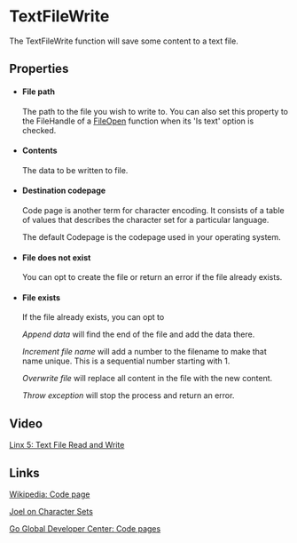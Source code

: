 TextFileWrite
=============

The TextFileWrite function will save some content to a text file.

Properties
----------

-  #### File path

    The path to the file you wish to write to. You can also set this property to the FileHandle 
    of a [FileOpen](~/Support/Plugins/File/Functions/FileOpen/) function when its 'Is text' option is checked.

-  #### Contents

    The data to be written to file.

-  #### Destination codepage

    Code page is another term for character encoding. It consists of a
    table of values that describes the character set for a particular
    language.

    The default Codepage is the codepage used in your operating system.

-  #### File does not exist

    You can opt to create the file or return an error if the file
    already exists.

-  #### File exists

    If the file already exists, you can opt to

    *Append data* will find the end of the file and add the data there.

    *Increment file name* will add a number to the filename to make that
    name unique. This is a sequential number starting with 1.

    *Overwrite file* will replace all content in the file with the new
    content.

    *Throw exception* will stop the process and return an error.


Video
-----
[Linx 5: Text File Read and Write](https://www.youtube.com/watch?v=6ZUXNNL8wYg)


Links
-----

[Wikipedia: Code page](http://en.wikipedia.org/wiki/Code_page)

[Joel on Character Sets](http://www.joelonsoftware.com/articles/Unicode.html)

[Go Global Developer Center: Code pages](http://msdn.microsoft.com/en-us/goglobal/bb964653.aspx)

